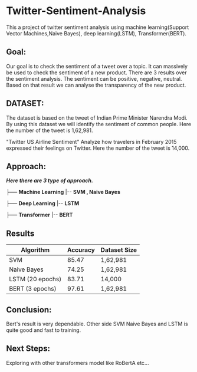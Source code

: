 # Twitter-Sentiment-Analysis




This a project of twitter sentiment analysis using machine learning(Support Vector Machines,Naive Bayes), deep learning(LSTM), Transformer(BERT).

Goal:
-----

Our goal is to check the sentiment of a tweet over a topic. It can massively be used to check the sentiment of a new product. There are 3 results over the sentiment analysis. The sentiment can be positive, negative, neutral. Based on that result we can analyse the transparency of the new product.


DATASET:
----
The dataset is based on the tweet of Indian Prime Minister Narendra Modi. By using this dataset we will identify the sentiment of common people. Here the number of the tweet is 1,62,981.

"Twitter US Airline Sentiment" Analyze how travelers in February 2015 expressed their feelings on Twitter. Here the number of the tweet is 14,000.

Approach:
----
**_Here there are 3 type of approach._**

├──  **Machine Learning** |-- **SVM , Naive Bayes**

├── **Deep Learning** |-- **LSTM**

├── **Transformer** |-- **BERT**


Results
-----

|              Algorithm             |                  Accuracy                  |              Dataset Size         |
| -----------------------------------| ------------------------------------------ |-----------------------------------|
|                 SVM                |                   85.47                    |               1,62,981            |
|             Naive Bayes            |                   74.25                    |               1,62,981            |
|            LSTM (20 epochs)        |                   83.71                    |                14,000             |
|           BERT (3 epochs)          |                   97.61                    |               1,62,981            |


Conclusion:
----

Bert's result is very dependable. Other side SVM Naive Bayes and LSTM is quite good and fast to training.

Next Steps:
----

Exploring with other transformers model like RoBertA etc...
